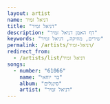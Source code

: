 ```yaml
---
layout: artist
name: דניאל זמיר
title: "דניאל זמיר"
description: "דף האמן דניאל זמיר"
keywords: "שירים, מוזיקה, דניאל זמיר"
permalink: /artists/דניאל-זמיר/
redirect_from:
  - /artists/list/דניאל זמיר
songs:
  - number: "61066"
    name: "בר יוחאי"
    album: "סינגלים"
    artist: "דניאל זמיר"
---
```


